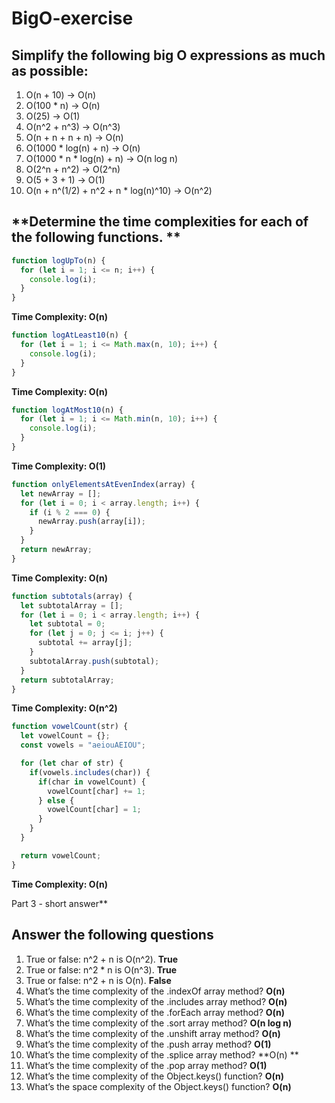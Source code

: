# BigO-exercise

## **Simplify the following big O expressions as much as possible:**

1. O(n + 10) -> O(n)
2. O(100 * n) -> O(n)
3. O(25) -> O(1)
4. O(n^2 + n^3) -> O(n^3)
5. O(n + n + n + n) -> O(n)
6. O(1000 * log(n) + n) -> O(n)
7. O(1000 * n * log(n) + n) -> O(n log n)
8. O(2^n + n^2) -> O(2^n)
9. O(5 + 3 + 1) -> O(1)
10. O(n + n^(1/2) + n^2 + n * log(n)^10) -> O(n^2)



## **Determine the time complexities for each of the following functions. **

```js
function logUpTo(n) {
  for (let i = 1; i <= n; i++) {
    console.log(i);
  }
}
```

**Time Complexity: O(n)**

```js
function logAtLeast10(n) {
  for (let i = 1; i <= Math.max(n, 10); i++) {
    console.log(i);
  }
}
```

**Time Complexity: O(n)**

```js
function logAtMost10(n) {
  for (let i = 1; i <= Math.min(n, 10); i++) {
    console.log(i);
  }
}
```

**Time Complexity: O(1)**

```js
function onlyElementsAtEvenIndex(array) {
  let newArray = [];
  for (let i = 0; i < array.length; i++) {
    if (i % 2 === 0) {
      newArray.push(array[i]);
    }
  }
  return newArray;
}
```

**Time Complexity: O(n)**

```js
function subtotals(array) {
  let subtotalArray = [];
  for (let i = 0; i < array.length; i++) {
    let subtotal = 0;
    for (let j = 0; j <= i; j++) {
      subtotal += array[j];
    }
    subtotalArray.push(subtotal);
  }
  return subtotalArray;
}
```

**Time Complexity: O(n^2)**

```js
function vowelCount(str) {
  let vowelCount = {};
  const vowels = "aeiouAEIOU";

  for (let char of str) {
    if(vowels.includes(char)) {
      if(char in vowelCount) {
        vowelCount[char] += 1;
      } else {
        vowelCount[char] = 1;
      }
    }
  }

  return vowelCount;
}
```

**Time Complexity: O(n)**

Part 3 - short answer**

## **Answer the following questions**

1. True or false: n^2 + n is O(n^2). **True**
2. True or false: n^2 * n is O(n^3). **True**
3. True or false: n^2 + n is O(n). **False**
4. What’s the time complexity of the .indexOf array method? **O(n)**
5. What’s the time complexity of the .includes array method? **O(n)**
6. What’s the time complexity of the .forEach array method? **O(n)** 
7. What’s the time complexity of the .sort array method? **O(n log n)**
8. What’s the time complexity of the .unshift array method? **O(n)**
9. What’s the time complexity of the .push array method? **O(1)**
10. What’s the time complexity of the .splice array method? **O(n) **
11. What’s the time complexity of the .pop array method? **O(1)**
12. What’s the time complexity of the Object.keys() function? **O(n)**
13. What’s the space complexity of the Object.keys() function? **O(n)**
